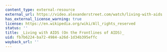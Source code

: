 ```yaml
---
content_type: external-resource
external_url: https://video.alexanderstreet.com/watch/living-with-aids
has_external_license_warning: true
license: https://en.wikipedia.org/wiki/All_rights_reserved
status: ''
title: _Living with AIDS (On the Frontlines of AIDS)_
uid: fb7b6224-ba72-4984-a26d-1d34b395effc
wayback_url: ''
---
```

